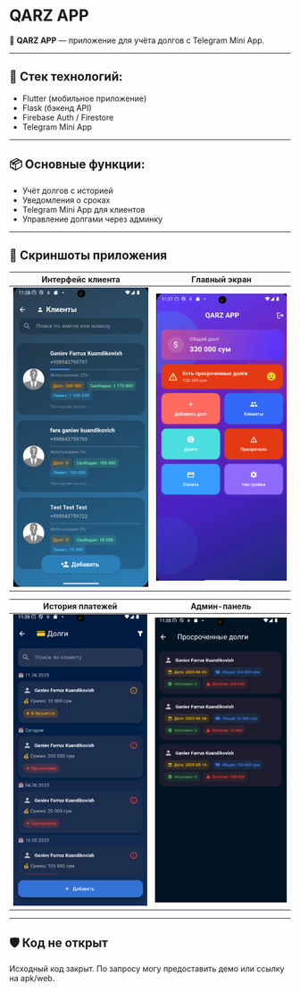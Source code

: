 # QARZ APP

📱 **QARZ APP** — приложение для учёта долгов с Telegram Mini App.

---

## 🔧 Стек технологий:
- Flutter (мобильное приложение)
- Flask (бэкенд API)
- Firebase Auth / Firestore
- Telegram Mini App

---

## 📦 Основные функции:
- Учёт долгов с историей
- Уведомления о сроках
- Telegram Mini App для клиентов
- Управление долгами через админку

---

## 📸 Скриншоты приложения

| Интерфейс клиента | Главный экран |
|-------------------|------------------|
| ![](https://github.com/faraganiev/qarzapp/raw/main/Screenshot_1.png) | ![](https://github.com/faraganiev/qarzapp/raw/main/Screenshot_2.png) |

| История платежей | Админ-панель |
|------------------|--------------|
| ![](https://github.com/faraganiev/qarzapp/raw/main/Screenshot_3.png) | ![](https://github.com/faraganiev/qarzapp/raw/main/Screenshot_4.png) |



---

## 🛡 Код не открыт
Исходный код закрыт. По запросу могу предоставить демо или ссылку на apk/web.

